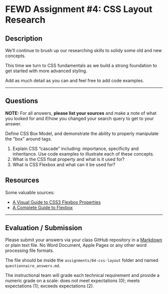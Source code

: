 # FEWD Assignment #4: CSS Layout Research

## Description

We’ll continue to brush up our researching skills to solidy some old and new concepts.

This time we turn to CSS fundamentals as we build a strong foundation to get started with more advanced styling.

Add as much detail as you can and feel free to add code examples.

---

## Questions

**NOTE:** For all answers, **please list your sources** and make a note of what you looked for and if/how you changed your search query to get to your answer.

Define CSS Box Model, and demonstrate the ability to properly manipulate the "box" around tags.

1. Explain CSS “cascade” including: importance, specificity and inheritance. Use code examples to illustrate each of these concepts.
1. What is the CSS float property and what is it used for?
1. What is CSS Flexbox and what can it be used for?

## Resources

Some valuable sources:

- [A Visual Guide to CSS3 Flexbox Properties](https://scotch.io/tutorials/a-visual-guide-to-css3-flexbox-properties)
- [A Complete Guide to Flexbox](https://css-tricks.com/snippets/css/a-guide-to-flexbox/)

---

## Evaluation / Submission

Please submit your answers via your class GitHub repository in a [Markdown](https://guides.github.com/features/mastering-markdown/) or plain text file. No Word Document, Apple Pages or any other word processing file formats.

The file should be inside the `assignments/04-css-layout` folder and named `questionnaire_answers.md`.

The instructional team will grade each technical requirement and provide a numeric grade on a scale: does not meet expectations (0); meets expectations (1); exceeds expectations (2).
